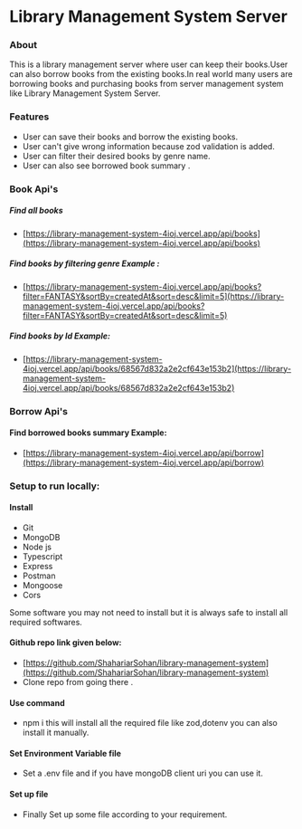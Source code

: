 # Library Management System Server

### About 

This is a library management server where user can keep their books.User can also borrow books from the existing books.In real world many users are borrowing books and purchasing books from server management system like Library Management System Server.

### Features 

* User can save their books and borrow the existing books.
* User can't give wrong information because zod validation is added.
* User can filter their desired books by genre name.
* User can also see borrowed book summary .

### Book Api's

##### Find all books 
* [https://library-management-system-4ioj.vercel.app/api/books](https://library-management-system-4ioj.vercel.app/api/books)
  
##### Find books by filtering genre Example :
* [https://library-management-system-4ioj.vercel.app/api/books?filter=FANTASY&sortBy=createdAt&sort=desc&limit=5](https://library-management-system-4ioj.vercel.app/api/books?filter=FANTASY&sortBy=createdAt&sort=desc&limit=5) 

##### Find books by Id Example: 
* [https://library-management-system-4ioj.vercel.app/api/books/68567d832a2e2cf643e153b2](https://library-management-system-4ioj.vercel.app/api/books/68567d832a2e2cf643e153b2)


### Borrow Api's

#### Find borrowed books summary Example:
* [https://library-management-system-4ioj.vercel.app/api/borrow](https://library-management-system-4ioj.vercel.app/api/borrow)


### Setup to run locally:

#### Install
* Git
* MongoDB
* Node js
* Typescript
* Express
* Postman
* Mongoose
* Cors
  
Some software you may not need to install but it is always safe to install all required softwares.

#### Github repo link given below:
* [https://github.com/ShahariarSohan/library-management-system](https://github.com/ShahariarSohan/library-management-system)
* Clone repo from  going there .
  
#### Use command
* npm i  this will install all the required file like zod,dotenv you can also install it manually.

#### Set Environment Variable file
* Set a .env file and if you have mongoDB client uri you can use it.

#### Set up file 
* Finally Set up some file according to your requirement.


